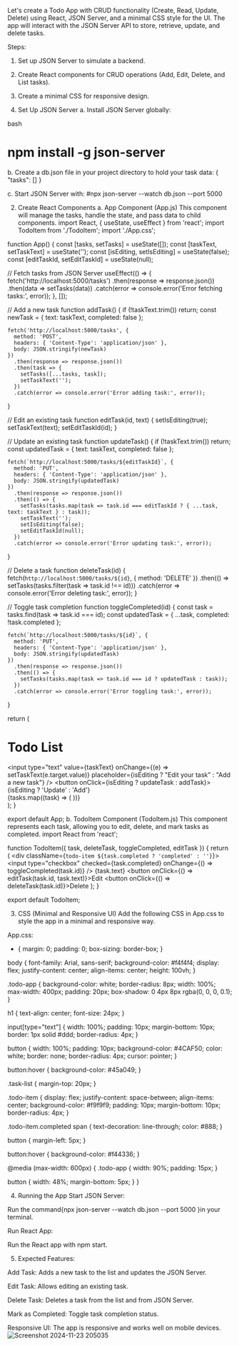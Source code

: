 Let's create a Todo App with CRUD functionality (Create, Read, Update, Delete) using React, JSON Server, and a minimal CSS style for the UI. The app will interact with the JSON Server API to store, retrieve, update, and delete tasks.

Steps:
1. Set up JSON Server to simulate a backend.
2. Create React components for CRUD operations (Add, Edit, Delete, and List tasks).
3. Create a minimal CSS for responsive design.

1. Set Up JSON Server
a. Install JSON Server globally:

bash
# npm install -g json-server
 
b. Create a db.json file in your project directory to hold your task data:
{
  "tasks": []
}

c. Start JSON Server with:
#npx json-server --watch db.json --port 5000

2. Create React Components
a. App Component (App.js)
This component will manage the tasks, handle the state, and pass data to child components.
import React, { useState, useEffect } from 'react';
import TodoItem from './TodoItem';
import './App.css';

function App() {
  const [tasks, setTasks] = useState([]);
  const [taskText, setTaskText] = useState('');
  const [isEditing, setIsEditing] = useState(false);
  const [editTaskId, setEditTaskId] = useState(null);

  // Fetch tasks from JSON Server
  useEffect(() => {
    fetch('http://localhost:5000/tasks')
      .then(response => response.json())
      .then(data => setTasks(data))
      .catch(error => console.error('Error fetching tasks:', error));
  }, []);

  // Add a new task
  function addTask() {
    if (!taskText.trim()) return;
    const newTask = { text: taskText, completed: false };

    fetch('http://localhost:5000/tasks', {
      method: 'POST',
      headers: { 'Content-Type': 'application/json' },
      body: JSON.stringify(newTask)
    })
      .then(response => response.json())
      .then(task => {
        setTasks([...tasks, task]);
        setTaskText('');
      })
      .catch(error => console.error('Error adding task:', error));
  }

  // Edit an existing task
  function editTask(id, text) {
    setIsEditing(true);
    setTaskText(text);
    setEditTaskId(id);
  }

  // Update an existing task
  function updateTask() {
    if (!taskText.trim()) return;
    const updatedTask = { text: taskText, completed: false };

    fetch(`http://localhost:5000/tasks/${editTaskId}`, {
      method: 'PUT',
      headers: { 'Content-Type': 'application/json' },
      body: JSON.stringify(updatedTask)
    })
      .then(response => response.json())
      .then(() => {
        setTasks(tasks.map(task => task.id === editTaskId ? { ...task, text: taskText } : task));
        setTaskText('');
        setIsEditing(false);
        setEditTaskId(null);
      })
      .catch(error => console.error('Error updating task:', error));
  }

  // Delete a task
  function deleteTask(id) {
    fetch(`http://localhost:5000/tasks/${id}`, { method: 'DELETE' })
      .then(() => setTasks(tasks.filter(task => task.id !== id)))
      .catch(error => console.error('Error deleting task:', error));
  }

  // Toggle task completion
  function toggleCompleted(id) {
    const task = tasks.find(task => task.id === id);
    const updatedTask = { ...task, completed: !task.completed };

    fetch(`http://localhost:5000/tasks/${id}`, {
      method: 'PUT',
      headers: { 'Content-Type': 'application/json' },
      body: JSON.stringify(updatedTask)
    })
      .then(response => response.json())
      .then(() => {
        setTasks(tasks.map(task => task.id === id ? updatedTask : task));
      })
      .catch(error => console.error('Error toggling task:', error));
  }

  return (
    <div className="todo-app">
      <h1>Todo List</h1>
      <input
        type="text"
        value={taskText}
        onChange={(e) => setTaskText(e.target.value)}
        placeholder={isEditing ? "Edit your task" : "Add a new task"}
      />
      <button onClick={isEditing ? updateTask : addTask}>
        {isEditing ? 'Update' : 'Add'}
      </button>
      <div className="task-list">
        {tasks.map((task) => (
          <TodoItem
            key={task.id}
            task={task}
            deleteTask={deleteTask}
            toggleCompleted={toggleCompleted}
            editTask={editTask}
          />
        ))}
      </div>
    </div>
  );
}

export default App;
b. TodoItem Component (TodoItem.js)
This component represents each task, allowing you to edit, delete, and mark tasks as completed.
import React from 'react';

function TodoItem({ task, deleteTask, toggleCompleted, editTask }) {
  return (
    <div className={`todo-item ${task.completed ? 'completed' : ''}`}>
      <input
        type="checkbox"
        checked={task.completed}
        onChange={() => toggleCompleted(task.id)}
      />
      <span>{task.text}</span>
      <button onClick={() => editTask(task.id, task.text)}>Edit</button>
      <button onClick={() => deleteTask(task.id)}>Delete</button>
    </div>
  );
}

export default TodoItem;

3. CSS (Minimal and Responsive UI)
Add the following CSS in App.css to style the app in a minimal and responsive way.

App.css:
* {
  margin: 0;
  padding: 0;
  box-sizing: border-box;
}

body {
  font-family: Arial, sans-serif;
  background-color: #f4f4f4;
  display: flex;
  justify-content: center;
  align-items: center;
  height: 100vh;
}

.todo-app {
  background-color: white;
  border-radius: 8px;
  width: 100%;
  max-width: 400px;
  padding: 20px;
  box-shadow: 0 4px 8px rgba(0, 0, 0, 0.1);
}

h1 {
  text-align: center;
  font-size: 24px;
}

input[type="text"] {
  width: 100%;
  padding: 10px;
  margin-bottom: 10px;
  border: 1px solid #ddd;
  border-radius: 4px;
}

button {
  width: 100%;
  padding: 10px;
  background-color: #4CAF50;
  color: white;
  border: none;
  border-radius: 4px;
  cursor: pointer;
}

button:hover {
  background-color: #45a049;
}

.task-list {
  margin-top: 20px;
}

.todo-item {
  display: flex;
  justify-content: space-between;
  align-items: center;
  background-color: #f9f9f9;
  padding: 10px;
  margin-bottom: 10px;
  border-radius: 4px;
}

.todo-item.completed span {
  text-decoration: line-through;
  color: #888;
}

button {
  margin-left: 5px;
}

button:hover {
  background-color: #f44336;
}

@media (max-width: 600px) {
  .todo-app {
    width: 90%;
    padding: 15px;
  }

  button {
    width: 48%;
    margin-bottom: 5px;
  }
}

4. Running the App
Start JSON Server:

Run the command{npx json-server --watch db.json --port 5000 }in your terminal.


Run React App:

Run the React app with npm start.

5. Expected Features:

Add Task: Adds a new task to the list and updates the JSON Server.

Edit Task: Allows editing an existing task.

Delete Task: Deletes a task from the list and from JSON Server.

Mark as Completed: Toggle task completion status.

Responsive UI: The app is responsive and works well on mobile devices.
![Screenshot 2024-11-23 205035](https://github.com/user-attachments/assets/cfbae00b-5056-4a61-8dcc-62c8fd1ef44f)



